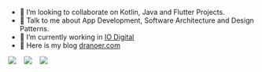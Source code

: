- 👯 I’m looking to collaborate on Kotlin, Java and Flutter Projects.
- 💬 Talk to me about App Development, Software Architecture and Design Patterns.
- 🔭 I’m currently working in [IO Digital](https://iodigital.com)
- 📢 Here is my blog [dranoer.com](https://www.dranoer.com/)

<a href="https://stackoverflow.com/users/8406709/nazanin-nasab?tab=topactivity">
<img src="https://img.shields.io/badge/Stack_Overflow-FE7A16?style=for-the-badge&logo=stack-overflow&logoColor=white"/></a>
&nbsp;&nbsp;
<a href="https://medium.com/@dranoer">
<img src="https://img.shields.io/badge/Medium-12100E?style=for-the-badge&logo=medium&logoColor=white"/></a>
&nbsp;&nbsp;
<a href="https://open.spotify.com/user/u8o26918va4wwwtdrbcz29lmw?si=ffd6734946884185">
<img src="https://img.shields.io/badge/Spotify-1ED760?&style=for-the-badge&logo=spotify&logoColor=white"/></a>
</p>

<!--
<p align="start">
 <a href="#" alt="Nazanin's github stats">
  <img src="https://github-readme-stats.vercel.app/api?username=dranoer&show_icons=true&theme=chartreuse-dark" />
   &nbsp;&nbsp;&nbsp;&nbsp;    
  <img src="https://github-readme-stats.vercel.app//api/top-langs/?username=dranoer&layout=compact&theme=chartreuse-dark" />
 </a>
</p>
-->

<!-- ### &nbsp;Social

<p align="center"> -->

<!--
**dranoer/dranoer** is a ✨ _special_ ✨ repository because its `README.md` (this file) appears on your GitHub profile.

Here are some ideas to get you started:

- 🔭 I’m currently working on ...
- 🌱 I’m currently learning ...
- 👯 I’m looking to collaborate on ...
- 🤔 I’m looking for help with ...
- 💬 Ask me about ...
- 📫 How to reach me: ...
- 😄 Pronouns: ...
- ⚡ Fun fact: ...
-->
